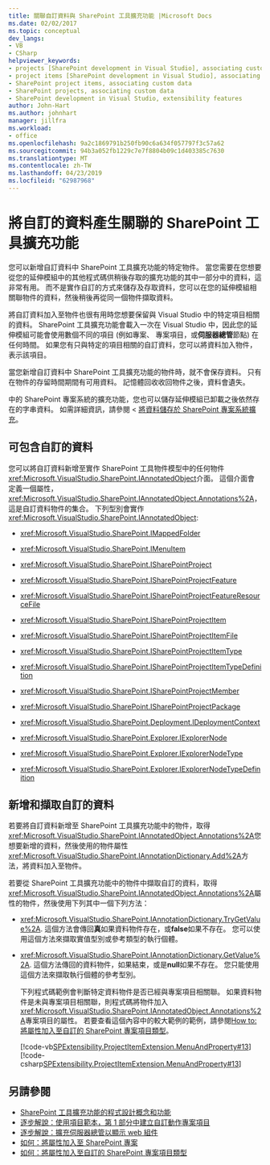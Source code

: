 ```yaml
---
title: 關聯自訂資料與 SharePoint 工具擴充功能 |Microsoft Docs
ms.date: 02/02/2017
ms.topic: conceptual
dev_langs:
- VB
- CSharp
helpviewer_keywords:
- projects [SharePoint development in Visual Studio], associating custom data
- project items [SharePoint development in Visual Studio], associating custom data
- SharePoint project items, associating custom data
- SharePoint projects, associating custom data
- SharePoint development in Visual Studio, extensibility features
author: John-Hart
ms.author: johnhart
manager: jillfra
ms.workload:
- office
ms.openlocfilehash: 9a2c1869791b250fb90c6a634f057797f3c57a62
ms.sourcegitcommit: 94b3a052fb1229c7e7f8804b09c1d403385c7630
ms.translationtype: MT
ms.contentlocale: zh-TW
ms.lasthandoff: 04/23/2019
ms.locfileid: "62987968"
---
```

# <a name="associate-custom-data-with-sharepoint-tools-extensions"></a>將自訂的資料產生關聯的 SharePoint 工具擴充功能
  您可以新增自訂資料中 SharePoint 工具擴充功能的特定物件。 當您需要在您想要從您的延伸模組中的其他程式碼供稍後存取的擴充功能的其中一部分中的資料，這非常有用。 而不是實作自訂的方式來儲存及存取資料，您可以在您的延伸模組相關聯物件的資料，然後稍後再從同一個物件擷取資料。

 將自訂資料加入至物件也很有用時您想要保留與 Visual Studio 中的特定項目相關的資料。 SharePoint 工具擴充功能會載入一次在 Visual Studio 中，因此您的延伸模組可能會使用數個不同的項目 (例如專案、 專案項目，或**伺服器總管**節點) 在任何時間。 如果您有只與特定的項目相關的自訂資料，您可以將資料加入物件，表示該項目。

 當您新增自訂資料中 SharePoint 工具擴充功能的物件時，就不會保存資料。 只有在物件的存留時間期間有可用資料。 記憶體回收收回物件之後，資料會遺失。

 中的 SharePoint 專案系統的擴充功能，您也可以儲存延伸模組已卸載之後依然存在的字串資料。 如需詳細資訊，請參閱 <<c0> [ 將資料儲存於 SharePoint 專案系統擴充](../sharepoint/saving-data-in-extensions-of-the-sharepoint-project-system.md)。

## <a name="objects-that-can-contain-custom-data"></a>可包含自訂的資料
 您可以將自訂資料新增至實作 SharePoint 工具物件模型中的任何物件<xref:Microsoft.VisualStudio.SharePoint.IAnnotatedObject>介面。 這個介面會定義一個屬性， <xref:Microsoft.VisualStudio.SharePoint.IAnnotatedObject.Annotations%2A>，這是自訂資料物件的集合。 下列型別會實作<xref:Microsoft.VisualStudio.SharePoint.IAnnotatedObject>:

- <xref:Microsoft.VisualStudio.SharePoint.IMappedFolder>

- <xref:Microsoft.VisualStudio.SharePoint.IMenuItem>

- <xref:Microsoft.VisualStudio.SharePoint.ISharePointProject>

- <xref:Microsoft.VisualStudio.SharePoint.ISharePointProjectFeature>

- <xref:Microsoft.VisualStudio.SharePoint.ISharePointProjectFeatureResourceFile>

- <xref:Microsoft.VisualStudio.SharePoint.ISharePointProjectItem>

- <xref:Microsoft.VisualStudio.SharePoint.ISharePointProjectItemFile>

- <xref:Microsoft.VisualStudio.SharePoint.ISharePointProjectItemType>

- <xref:Microsoft.VisualStudio.SharePoint.ISharePointProjectItemTypeDefinition>

- <xref:Microsoft.VisualStudio.SharePoint.ISharePointProjectMember>

- <xref:Microsoft.VisualStudio.SharePoint.ISharePointProjectPackage>

- <xref:Microsoft.VisualStudio.SharePoint.Deployment.IDeploymentContext>

- <xref:Microsoft.VisualStudio.SharePoint.Explorer.IExplorerNode>

- <xref:Microsoft.VisualStudio.SharePoint.Explorer.IExplorerNodeType>

- <xref:Microsoft.VisualStudio.SharePoint.Explorer.IExplorerNodeTypeDefinition>

## <a name="add-and-retrieve-custom-data"></a>新增和擷取自訂的資料
 若要將自訂資料新增至 SharePoint 工具擴充功能中的物件，取得<xref:Microsoft.VisualStudio.SharePoint.IAnnotatedObject.Annotations%2A>您想要新增的資料，然後使用的物件屬性<xref:Microsoft.VisualStudio.SharePoint.IAnnotationDictionary.Add%2A>方法，將資料加入至物件。

 若要從 SharePoint 工具擴充功能中的物件中擷取自訂的資料，取得<xref:Microsoft.VisualStudio.SharePoint.IAnnotatedObject.Annotations%2A>屬性的物件，然後使用下列其中一個下列方法：

- <xref:Microsoft.VisualStudio.SharePoint.IAnnotationDictionary.TryGetValue%2A>. 這個方法會傳回**真**如果資料物件存在，或**false**如果不存在。 您可以使用這個方法來擷取實值型別或參考類型的執行個體。

- <xref:Microsoft.VisualStudio.SharePoint.IAnnotationDictionary.GetValue%2A>. 這個方法傳回的資料物件，如果結束，或是**null**如果不存在。 您只能使用這個方法來擷取執行個體的參考型別。

  下列程式碼範例會判斷特定資料物件是否已經與專案項目相關聯。 如果資料物件是未與專案項目相關聯，則程式碼將物件加入<xref:Microsoft.VisualStudio.SharePoint.IAnnotatedObject.Annotations%2A>專案項目的屬性。 若要查看這個內容中的較大範例的範例，請參閱[How to:將屬性加入至自訂的 SharePoint 專案項目類型](../sharepoint/how-to-add-a-property-to-a-custom-sharepoint-project-item-type.md)。

  [!code-vb[SPExtensibility.ProjectItemExtension.MenuAndProperty#13](../sharepoint/codesnippet/VisualBasic/projectitemmenuandproperty/extension/projectitemtypeproperty.vb#13)]
  [!code-csharp[SPExtensibility.ProjectItemExtension.MenuAndProperty#13](../sharepoint/codesnippet/CSharp/projectitemmenuandproperty/extension/projectitemtypeproperty.cs#13)]

## <a name="see-also"></a>另請參閱
- [SharePoint 工具擴充功能的程式設計概念和功能](../sharepoint/programming-concepts-and-features-for-sharepoint-tools-extensions.md)
- [逐步解說：使用項目範本，第 1 部分中建立自訂動作專案項目](../sharepoint/walkthrough-creating-a-custom-action-project-item-with-an-item-template-part-1.md)
- [逐步解說：擴充伺服器總管以顯示 web 組件](../sharepoint/walkthrough-extending-server-explorer-to-display-web-parts.md)
- [如何：將屬性加入至 SharePoint 專案](../sharepoint/how-to-add-a-property-to-sharepoint-projects.md)
- [如何：將屬性加入至自訂的 SharePoint 專案項目類型](../sharepoint/how-to-add-a-property-to-a-custom-sharepoint-project-item-type.md)
